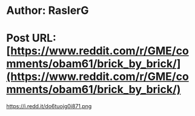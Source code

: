# Author: RaslerG
# Post URL: [https://www.reddit.com/r/GME/comments/obam61/brick_by_brick/](https://www.reddit.com/r/GME/comments/obam61/brick_by_brick/)


https://i.redd.it/do6tuojg0i871.png